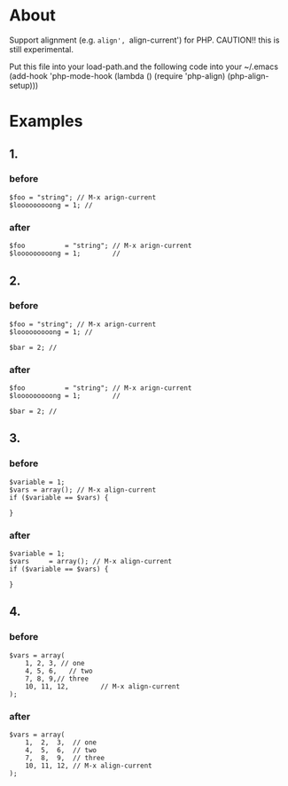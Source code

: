 # About #

Support alignment (e.g. `align', `align-current') for PHP.
CAUTION!! this is still experimental.

Put this file into your load-path.and the following code into your ~/.emacs
    (add-hook 'php-mode-hook
              (lambda ()
                (require 'php-align)
                (php-align-setup)))

# Examples #

## 1. ##

### before ###

    $foo = "string"; // M-x arign-current
    $looooooooong = 1; //

### after ###

    $foo          = "string"; // M-x arign-current
    $looooooooong = 1;        //

## 2. ##

### before ###

    $foo = "string"; // M-x arign-current
    $looooooooong = 1; //

    $bar = 2; //

### after ###

    $foo          = "string"; // M-x arign-current
    $looooooooong = 1;        //

    $bar = 2; //

## 3. ##

### before ###
    $variable = 1;
    $vars = array(); // M-x align-current
    if ($variable == $vars) {

    }

### after ###
    $variable = 1;
    $vars     = array(); // M-x align-current
    if ($variable == $vars) {

    }

## 4. ##

### before ###
    $vars = array(
        1, 2, 3, // one
        4, 5, 6,   // two
        7, 8, 9,// three
        10, 11, 12,        // M-x align-current
    );

### after ###
    $vars = array(
        1,  2,  3,  // one
        4,  5,  6,  // two
        7,  8,  9,  // three
        10, 11, 12, // M-x align-current
    );